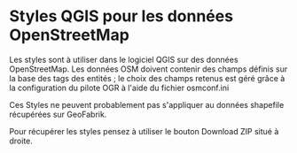 # Styles QGIS pour les données OpenStreetMap
Les styles sont à utiliser dans le logiciel QGIS sur des données OpenStreetMap. Les données OSM doivent contenir des champs définis sur la base des tags des entités ; le choix des champs retenus est géré grâce à la configuration du pilote OGR à l'aide du fichier osmconf.ini

Ces Styles ne peuvent probablement pas s'appliquer au données shapefile récupérées sur GeoFabrik.

Pour récupérer les styles pensez à utiliser le bouton Download ZIP situé à droite.
